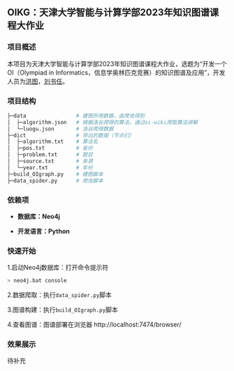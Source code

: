 ## OIKG：天津大学智能与计算学部2023年知识图谱课程大作业

### 项目概述

本项目为天津大学智能与计算学部2023年知识图谱课程大作业，选题为“开发一个OI（Olympiad in Informatics，信息学奥林匹克竞赛）的知识图谱及应用”，开发人员为[洪图](https://github.com/DatoHilton/)，[刘书任](https://github.com/Haoxi2002/)。

### 项目结构

```bash
├─data                # 建图所用数据，由爬虫得到
│  ├─algorithm.json   # 根据洛谷爬得的算法，通过oi-wiki爬取算法讲解
│  └─luogu.json       # 洛谷爬得数据
├─dict                # 导出的数据（节点们）
│  ├─algorithm.txt    # 算法名
│  ├─pos.txt          # 省份
│  ├─problem.txt      # 题目
│  ├─source.txt       # 来源
│  └─year.txt         # 年份
├─build_OIgraph.py    # 建图脚本
├─data_spider.py      # 爬虫脚本
```

### 依赖项

- **数据库：Neo4j**

- **开发语言：Python**

### 快速开始

1.启动Neo4j数据库：打开命令提示符

```bash
> neo4j.bat console
```

2.数据爬取：执行`data_spider.py`脚本

3.图谱构建：执行`build_OIgraph.py`脚本

4.查看图谱：图谱部署在浏览器 http://localhost:7474/browser/

### 效果展示

待补充